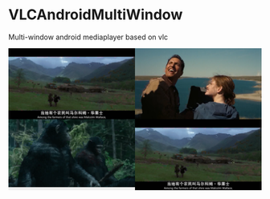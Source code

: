 # VLCAndroidMultiWindow
Multi-window android mediaplayer based on vlc

![](https://raw.githubusercontent.com/djstava/PostsCollection/master/images/android/vlc/multiVlc.png)
